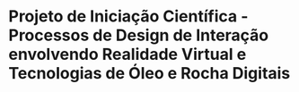 # Projeto de Iniciação Científica - Processos de Design de Interação envolvendo Realidade Virtual e Tecnologias de Óleo e Rocha Digitais
